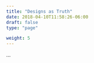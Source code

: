 ```yaml
---
title: "Designs as Truth"
date: 2018-04-10T11:58:26-06:00
draft: false
type: "page"

weight: 5
---
```


...



